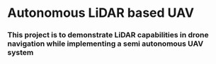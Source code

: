 # Autonomous LiDAR based UAV

### This project is to demonstrate LiDAR capabilities in drone navigation while implementing a semi autonomous UAV system